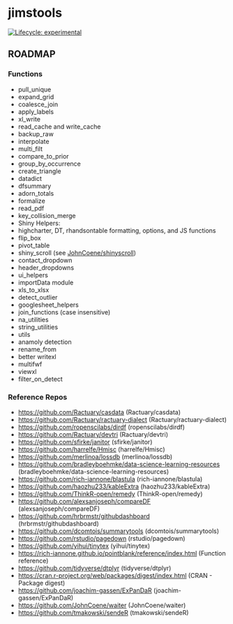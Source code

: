 
<!-- README.md is generated from README.Rmd. Please edit that file -->

# jimstools

<!-- badges: start -->

[![Lifecycle:
experimental](https://img.shields.io/badge/lifecycle-experimental-orange.svg)](https://www.tidyverse.org/lifecycle/#experimental)
<!-- badges: end -->

## ROADMAP

### Functions

  - pull\_unique
  - expand\_grid
  - coalesce\_join
  - apply\_labels
  - xl\_write
  - read\_cache and write\_cache
  - backup\_raw
  - interpolate
  - multi\_filt
  - compare\_to\_prior
  - group\_by\_occurrence
  - create\_triangle
  - datadict
  - dfsummary
  - adorn\_totals
  - formalize
  - read\_pdf
  - key\_collision\_merge
  - Shiny Helpers:
  - highcharter, DT, rhandsontable formatting, options, and JS functions
  - flip\_box
  - pivot\_table
  - shiny\_scroll (see
    [JohnCoene/shinyscroll](https://github.com/JohnCoene/shinyscroll))
  - contact\_dropdown
  - header\_dropdowns
  - ui\_helpers
  - importData module
  - xls\_to\_xlsx
  - detect\_outlier
  - googlesheet\_helpers
  - join\_functions (case insensitive)
  - na\_utilities
  - string\_utilities
  - utils
  - anamoly detection
  - rename\_from
  - better writexl
  - multifwf
  - viewxl
  - filter\_on\_detect

### Reference Repos

  - <https://github.com/Ractuary/casdata> (Ractuary/casdata)
  - <https://github.com/Ractuary/ractuary-dialect>
    (Ractuary/ractuary-dialect)
  - <https://github.com/ropenscilabs/dirdf> (ropenscilabs/dirdf)
  - <https://github.com/Ractuary/devtri> (Ractuary/devtri)
  - <https://github.com/sfirke/janitor> (sfirke/janitor)
  - <https://github.com/harrelfe/Hmisc> (harrelfe/Hmisc)
  - <https://github.com/merlinoa/lossdb> (merlinoa/lossdb)
  - <https://github.com/bradleyboehmke/data-science-learning-resources>
    (bradleyboehmke/data-science-learning-resources)
  - <https://github.com/rich-iannone/blastula> (rich-iannone/blastula)
  - <https://github.com/haozhu233/kableExtra> (haozhu233/kableExtra)
  - <https://github.com/ThinkR-open/remedy> (ThinkR-open/remedy)
  - <https://github.com/alexsanjoseph/compareDF>
    (alexsanjoseph/compareDF)
  - <https://github.com/hrbrmstr/githubdashboard>
    (hrbrmstr/githubdashboard)
  - <https://github.com/dcomtois/summarytools> (dcomtois/summarytools)
  - <https://github.com/rstudio/pagedown> (rstudio/pagedown)
  - <https://github.com/yihui/tinytex> (yihui/tinytex)
  - <https://rich-iannone.github.io/pointblank/reference/index.html>
    (Function reference)
  - <https://github.com/tidyverse/dtplyr> (tidyverse/dtplyr)
  - <https://cran.r-project.org/web/packages/digest/index.html> (CRAN -
    Package digest)
  - <https://github.com/joachim-gassen/ExPanDaR>
    (joachim-gassen/ExPanDaR)
  - <https://github.com/JohnCoene/waiter> (JohnCoene/waiter)
  - <https://github.com/tmakowski/sendeR> (tmakowski/sendeR)

